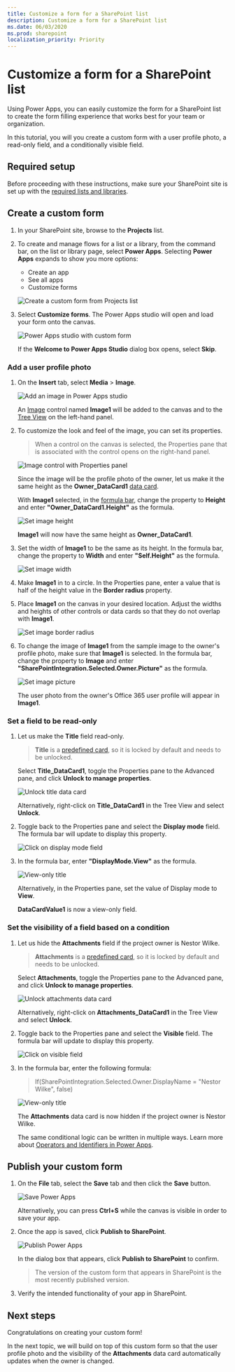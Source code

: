 ```yaml
---
title: Customize a form for a SharePoint list
description: Customize a form for a SharePoint list
ms.date: 06/03/2020
ms.prod: sharepoint
localization_priority: Priority
---
```


# Customize a form for a SharePoint list
Using Power Apps, you can easily customize the form for a SharePoint list to create the form filling experience that works best for your team or organization.

In this tutorial, you will you create a custom form with a user profile photo, a read-only field, and a conditionally visible field.

## Required setup
Before proceeding with these instructions, make sure your SharePoint site is set up with the [required lists and libraries](../../../business-apps/get-started/set-up-sharepoint-site-lists-libraries).

## Create a custom form
1. In your SharePoint site, browse to the **Projects** list.

2. To create and manage flows for a list or a library, from the command bar, on the list or library page, select **Power Apps**. Selecting **Power Apps** expands to show you more options:

    * Create an app
    * See all apps
    * Customize forms

    ![Create a custom form from Projects list](../../../images/gs01-create-a-custom-form-command-bar.png)

3. Select **Customize forms**. The Power Apps studio will open and load your form onto the canvas.

    ![Power Apps studio with custom form](../../../images/gs01-power-apps-studio-custom-form.png)

    If the **Welcome to Power Apps Studio** dialog box opens, select **Skip**.

### Add a user profile photo

1. On the **Insert** tab, select **Media** > **Image**.

    ![Add an image in Power Apps studio](../../../images/gs01-power-apps-studio-add-image.png)

    An [Image](https://docs.microsoft.com/en-us/powerapps/maker/canvas-apps/controls/control-image) control named **Image1** will be added to the canvas and to the [Tree View](https://docs.microsoft.com/en-us/powerapps/maker/model-driven-apps/using-tree-view-on-form) on the left-hand panel.

2. To customize the look and feel of the image, you can set its properties.
    > When a control on the canvas is selected, the Properties pane that is associated with the control opens on the right-hand panel.

    ![Image control with Properties panel](../../../images/gs01-image-control-selected.png)

    Since the image will be the profile photo of the owner, let us make it the same height as the **Owner_DataCard1** [data card](https://docs.microsoft.com/en-us/powerapps/maker/canvas-apps/working-with-cards).

    With **Image1** selected, in the [formula bar](https://docs.microsoft.com/en-us/powerapps/maker/canvas-apps/working-with-formulas), change the property to **Height** and enter **"Owner_DataCard1.Height"** as the formula.

    ![Set image height](../../../images/gs01-set-image-height.png)

    **Image1** will now have the same height as **Owner_DataCard1**.
         
3. Set the width of **Image1** to be the same as its height. In the formula bar, change the property to **Width** and enter **"Self.Height"** as the formula.

    ![Set image width](../../../images/gs01-set-image-width.png)

4. Make **Image1** in to a circle. In the Properties pane, enter a value that is half of the height value in the **Border radius** property.

5. Place **Image1** on the canvas in your desired location. Adjust the widths and heights of other controls or data cards so that they do not overlap with **Image1**.

    ![Set image border radius](../../../images/gs01-set-image-border-radius.png)

6. To change the image of **Image1** from the sample image to the owner's profile photo, make sure that **Image1** is selected. In the formula bar, change the property to **Image** and enter **"SharePointIntegration.Selected.Owner.Picture"** as the formula.

    ![Set image picture](../../../images/gs01-set-image-picture.png)

    The user photo from the owner's Office 365 user profile will appear in **Image1**.

### Set a field to be read-only

1. Let us make the **Title** field read-only.

    > **Title** is a [predefined card](https://docs.microsoft.com/en-us/powerapps/maker/canvas-apps/controls/control-card), so it is locked by default and needs to be unlocked.

    Select **Title_DataCard1**, toggle the Properties pane to the Advanced pane, and click **Unlock to manage properties**.

    ![Unlock title data card](../../../images/gs01-unlock-title-data-card.png)

    Alternatively, right-click on **Title_DataCard1** in the Tree View and select **Unlock**.

2. Toggle back to the Properties pane and select the **Display mode** field. The formula bar will update to display this property.

    ![Click on display mode field](../../../images/gs01-title-property-display-mode.png)

3. In the formula bar, enter **"DisplayMode.View"** as the formula.
    
    ![View-only title](../../../images/gs01-title-data-card-view-only.png)
    
    Alternatively, in the Properties pane, set the value of Display mode to **View**.

    **DataCardValue1** is now a view-only field.

### Set the visibility of a field based on a condition

1. Let us hide the **Attachments** field if the project owner is Nestor Wilke.

    > **Attachments** is a [predefined card](https://docs.microsoft.com/en-us/powerapps/maker/canvas-apps/controls/control-card), so it is locked by default and needs to be unlocked.

    Select **Attachments**, toggle the Properties pane to the Advanced pane, and click **Unlock to manage properties**.

    ![Unlock attachments data card](../../../images/gs01-unlock-attachments-data-card.png)

    Alternatively, right-click on **Attachments_DataCard1** in the Tree View and select **Unlock**.

2. Toggle back to the Properties pane and select the **Visible** field. The formula bar will update to display this property.

    ![Click on visible field](../../../images/gs01-attachments-property-visible.png)

3. In the formula bar, enter the following formula:
    >If(SharePointIntegration.Selected.Owner.DisplayName = "Nestor Wilke", false)

    ![View-only title](../../../images/gs01-attachments-conditional-visibility.png)
    
    The **Attachments** data card is now hidden if the project owner is Nestor Wilke.

    The same conditional logic can be written in multiple ways. Learn more about [Operators and Identifiers in Power Apps](https://docs.microsoft.com/en-us/powerapps/maker/canvas-apps/functions/operators).

## Publish your custom form

1. On the **File** tab, select the **Save** tab and then click the **Save** button.

    ![Save Power Apps](../../../images/gs01-save-power-apps.png)

    Alternatively, you can press **Ctrl+S** while the canvas is visible in order to save your app.

2. Once the app is saved, click **Publish to SharePoint**.

    ![Publish Power Apps](../../../images/gs01-publish-power-apps.png)

    In the dialog box that appears, click **Publish to SharePoint** to confirm.

    > The version of the custom form that appears in SharePoint is the most recently published version.

3. Verify the intended functionality of your app in SharePoint.

## Next steps
Congratulations on creating your custom form!

In the next topic, we will build on top of this custom form so that the user profile photo and the visibility of the **Attachments** data card automatically updates when the owner is changed.
